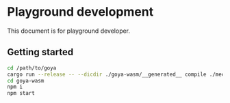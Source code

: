 # Playground development

This document is for playground developer.

## Getting started

```sh
cd /path/to/goya
cargo run --release -- --dicdir ./goya-wasm/__generated__ compile ./mecab/mecab-ipadic/
cd goya-wasm
npm i
npm start
```

